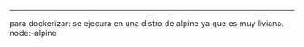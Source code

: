 


-----


para dockerizar:
se ejecura en una distro de alpine ya que es muy liviana.
node:<version>-alpine



